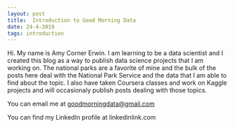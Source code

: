 ```yaml
---
layout: post
title:  Introduction to Good Morning Data
date: 24-4-2019
tags: introduction
---
```

Hi. My name is Amy Corner Erwin. I am learning to be a data scientist and I created this blog as a way to publish data science projects that I am working on. The national parks are a favorite of mine and the bulk of the posts here deal with the National Park Service and the data that I am able to find about the topic. I also have taken Coursera classes and work on Kaggle projects and will occasionaly publish posts dealing with those topics.

You can email me at goodmorningdata@gmail.com

You can find my LinkedIn profile at linkedinlink.com
